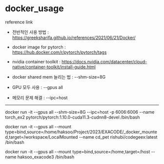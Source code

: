 # docker_usage

reference link
  - 전반적인 사용 방법
    : https://greeksharifa.github.io/references/2021/06/21/Docker/
  
  - docker image for pytorch
    : https://hub.docker.com/r/pytorch/pytorch/tags
    
  - nvidia container toolkit
    : https://docs.nvidia.com/datacenter/cloud-native/container-toolkit/install-guide.html
  
  - docker shared mem 늘리는 법
    : --shm-size=8G
    
  - GPU 모두 사용
    : --gpus all
    
  - 메모리 문제 해결
    : --ipc=host
  
  ----------------------------------------
  docker run -it --gpus all --shm-size=8G --ipc=host -p 6006:6006 --name torch_ex2 pytorch/pytorch:1.10.0-cuda11.3-cudnn8-devel /bin/bash
  
  docker run -it --gpus all --mount type=bind,source=/home/haksoo/Project/2023/EXACODE/_docker_mounted,target=/workspace/LocalMounted --name cd_pet rishubi/codegeex:latest /bin/bash

  docker run -it --gpus all --mount type=bind,source=/home,target=/host --name haksoo_exacode3  /bin/bash

    
    
